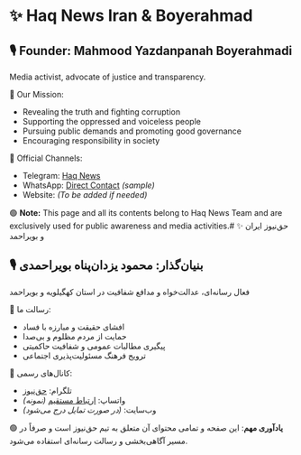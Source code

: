 # ✨ Haq News Iran & Boyerahmad
## 🎙 Founder: Mahmood Yazdanpanah Boyerahmadi
Media activist, advocate of justice and transparency.

🌿 Our Mission:
- Revealing the truth and fighting corruption
- Supporting the oppressed and voiceless people
- Pursuing public demands and promoting good governance
- Encouraging responsibility in society

🌱 Official Channels:
- Telegram: [Haq News](https://t.me/HaqNewsBoyerahmad)
- WhatsApp: [Direct Contact](https://wa.me/989123456789) *(sample)*
- Website: *(To be added if needed)*

🟢 **Note:**
This page and all its contents belong to Haq News Team and are exclusively used for public awareness and media activities.# ✨ حق‌نیوز ایران و بویراحمد
## 🎙 بنیان‌گذار: محمود یزدان‌پناه بویراحمدی
فعال رسانه‌ای، عدالت‌خواه و مدافع شفافیت در استان کهگیلویه و بویراحمد

🌿 رسالت ما:
- افشای حقیقت و مبارزه با فساد
- حمایت از مردم مظلوم و بی‌صدا
- پیگیری مطالبات عمومی و شفافیت حاکمیتی
- ترویج فرهنگ مسئولیت‌پذیری اجتماعی

🌱 کانال‌های رسمی:
- تلگرام: [حق‌نیوز](https://t.me/HaqNewsBoyerahmad)
- واتساپ: [ارتباط مستقیم](https://wa.me/989123456789) *(نمونه)*
- وب‌سایت: *(در صورت تمایل درج می‌شود)*

🟢 **یادآوری مهم**:
این صفحه و تمامی محتوای آن متعلق به تیم حق‌نیوز است و صرفاً در مسیر آگاهی‌بخشی و رسالت رسانه‌ای استفاده می‌شود.